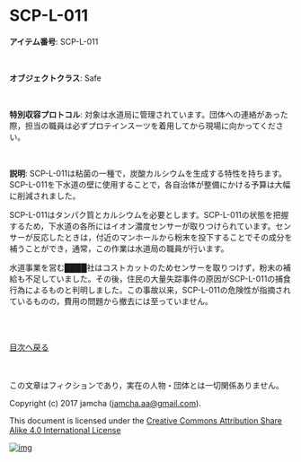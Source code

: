 # SCP-L-011

**アイテム番号**: SCP-L-011  

<br>  

**オブジェクトクラス**: Safe  

<br>  

**特別収容プロトコル**: 対象は水道局に管理されています。団体への連絡があった際，担当の職員は必ずプロテインスーツを着用してから現場に向かってください。  

<br>  

**説明**: SCP-L-011は粘菌の一種で，炭酸カルシウムを生成する特性を持ちます。SCP-L-011を下水道の壁に使用することで，各自治体が整備にかける予算は大幅に削減されました。  

SCP-L-011はタンパク質とカルシウムを必要とします。SCP-L-011の状態を把握するため，下水道の各所にはイオン濃度センサーが取りつけられています。センサーが反応したときは，付近のマンホールから粉末を投下することでその成分を補うことができ，通常，この作業は水道局の職員が行います。  

水道事業を営む████社はコストカットのためセンサーを取りつけず，粉末の補給も不足していました。その後，住民の大量失踪事件の原因がSCP-L-011の捕食行為によるものと判明しました。この事故以来，SCP-L-011の危険性が指摘されているものの，費用の問題から撤去には至っていません。  

<br>  
<br>  

[目次へ戻る](https://github.com/jamcha-aa/SCP/blob/master/README.md)  

<br>  
<br>  
この文章はフィクションであり，実在の人物・団体とは一切関係ありません。  

Copyright (c) 2017 jamcha (jamcha.aa@gmail.com).  

This document is licensed under the [Creative Commons Attribution Share Alike 4.0 International License](http://creativecommons.org/licenses/by-sa/4.0/deed)  

[![img](http://i.creativecommons.org/l/by-sa/3.0/80x15.png)](http://creativecommons.org/licenses/by-sa/4.0/deed)